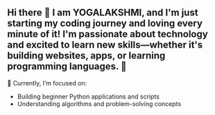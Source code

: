 ## Hi there 👋 I am YOGALAKSHMI, and I'm just starting my coding journey and loving every minute of it! I'm passionate about technology and excited to learn new skills—whether it's building websites, apps, or learning programming languages. 🌟


🚀 Currently, I’m focused on:
- Building beginner Python applications and scripts
- Understanding algorithms and problem-solving concepts
